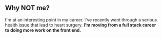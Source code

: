## Why NOT me?

I'm at an interesting point in my career. I've recently went through a serious health issue that lead to heart surgery. **I'm moving from a full stack career to doing more work on the front end.**

